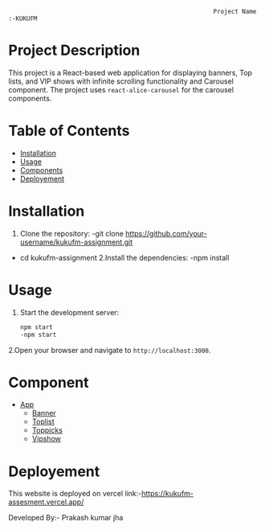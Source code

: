                                                              Project Name :-KUKUFM

# Project Description

This project is a React-based web application for displaying banners,  Top lists, 
and VIP shows with infinite scrolling functionality and Carousel component. The project uses `react-alice-carousel` 
for the carousel components.

# Table of Contents
- [Installation](#installation)
- [Usage](#usage)
- [Components](#components)
- [Deployement](#deployement)
  
# Installation
1. Clone the repository:
-git clone https://github.com/your-username/kukufm-assignment.git
 -  cd kukufm-assignment
2.Install the dependencies:
   -npm install

# Usage
1. Start the development server:
   ```bash
   npm start
   -npm start
2.Open your browser and navigate to `http://localhost:3000`.

# Component
- [App](#app)
  - [Banner](#banner)
  - [Toplist](#toplist)
  - [Toppicks](#toppicks)
  - [Vipshow](#vipshow)


# Deployement
This website is deployed on vercel
link:-https://kukufm-assesment.vercel.app/

Developed By:-
Prakash kumar jha


